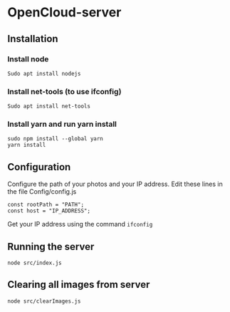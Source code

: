 # OpenCloud-server

## Installation

### Install node 
```
Sudo apt install nodejs
```
### Install net-tools (to use ifconfig)
```
Sudo apt install net-tools
```
### Install yarn and run yarn install
```
sudo npm install --global yarn
yarn install
```

## Configuration

Configure the path of your photos and your IP address. Edit these lines in the file Config/config.js
```
const rootPath = "PATH";
const host = "IP_ADDRESS";
```

Get your IP address using the command `ifconfig`

## Running the server

```
node src/index.js 
```

## Clearing all images from server

```
node src/clearImages.js
```

